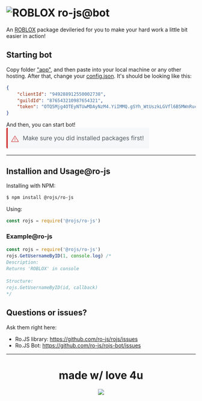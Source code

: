 # <img src="https://doy2mn9upadnk.cloudfront.net/uploads/default/original/4X/0/e/e/0eeeb19633422b1241f4306419a0f15f39d58de9.png" alt="ROBLOX" width="30"/> ro-js@bot

An [ROBLOX](https://roblox.com) package devileried for you to make your hard work a little bit easier in action!

## Starting bot

Copy folder ["app"](https://github.com/ro-js/rojs-bot/tree/main/app), and then paste into your local machine or any other hosting. 
After that, change your [config.json](https://github.com/ro-js/rojs-bot/blob/main/app/config.json). It's should be looking like this:
```json
{
	"clientId": "949288912550002738",
	"guildId": "876543210987654321",
	"token": "OTQ5Mjg4OTEyNTUwMDAyNzM4.YiIMMQ.gSYh_WtUszkLGVfl6B5MWnRucGs"
}
```
And then, you can start bot!<br>
[![warn1](https://raw.githubusercontent.com/ro-js/rojs/docs/фыцф.PNG)](#)

----------------

## Installion and Usage@ro-js
Installing with NPM:
```bash
$ npm install @rojs/ro-js
```
Using:
```js
const rojs = require('@rojs/ro-js')


```
### Example@ro-js
```js
const rojs = require('@rojs/ro-js')
rojs.GetUsernameByID(1, console.log) /* 
Description:
Returns 'ROBLOX' in console

Structure:
rojs.GetUsernameByID(id, callback)
*/
```
## Questions or issues?
Ask them right here:
- Ro.JS library: https://github.com/ro-js/rojs/issues
- Ro.JS Bot: https://github.com/ro-js/rojs-bot/issues

------------------
<div align="center">
  <h1>made w/ love 4u</h1>
  <img src="https://avatars.githubusercontent.com/u/81084648?s=48&v=4"><!--avatars github user content ate-->
</div>
